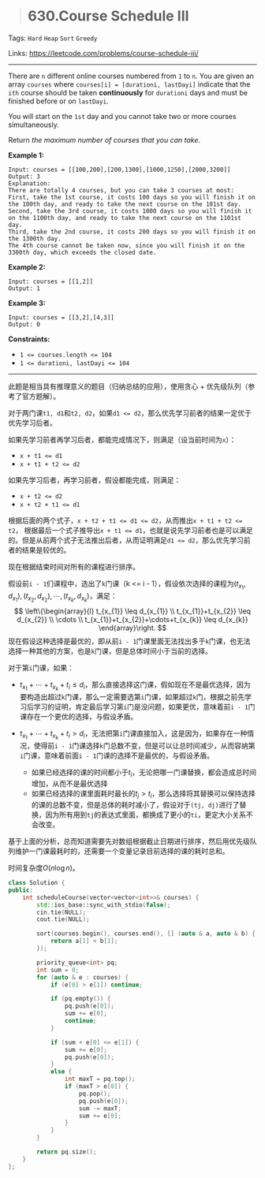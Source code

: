 > # 630.Course Schedule III

Tags: `Hard` `Heap` `Sort` `Greedy`

Links: https://leetcode.com/problems/course-schedule-iii/

-----

There are `n` different online courses numbered from `1` to `n`. You are given an array `courses` where `courses[i] = [durationi, lastDayi]` indicate that the `ith` course should be taken **continuously** for `durationi` days and must be finished before or on `lastDayi`.

You will start on the `1st` day and you cannot take two or more courses simultaneously.

Return *the maximum number of courses that you can take*.

**Example 1:**

```
Input: courses = [[100,200],[200,1300],[1000,1250],[2000,3200]]
Output: 3
Explanation: 
There are totally 4 courses, but you can take 3 courses at most:
First, take the 1st course, it costs 100 days so you will finish it on the 100th day, and ready to take the next course on the 101st day.
Second, take the 3rd course, it costs 1000 days so you will finish it on the 1100th day, and ready to take the next course on the 1101st day. 
Third, take the 2nd course, it costs 200 days so you will finish it on the 1300th day. 
The 4th course cannot be taken now, since you will finish it on the 3300th day, which exceeds the closed date.
```

**Example 2:**

```
Input: courses = [[1,2]]
Output: 1
```

**Example 3:**

```
Input: courses = [[3,2],[4,3]]
Output: 0
```

**Constraints:**

- `1 <= courses.length <= 104`
- `1 <= durationi, lastDayi <= 104`

--------

此题是相当具有推理意义的题目（归纳总结的应用），使用贪心 + 优先级队列（参考了官方题解）。

对于两门课`t1, d1`和`t2, d2`，如果`d1 <= d2`，那么优先学习前者的结果一定优于优先学习后者。

如果先学习前者再学习后者，都能完成情况下，则满足（设当前时间为`x`）：

* `x + t1 <= d1`
* `x + t1 + t2 <= d2`

如果先学习后者，再学习前者，假设都能完成，则满足：

* `x + t2 <= d2`
* `x + t2 + t1 <= d1`

根据后面的两个式子，`x + t2 + t1 <= d1 <= d2`，从而推出`x + t1 + t2 <= t2`， 根据最后一个式子推导出`x + t1 <= d1`，也就是说先学习前者也是可以满足的。但是从前两个式子无法推出后者，从而证明满足`d1 <= d2`，那么优先学习前者的结果是较优的。

现在根据结束时间对所有的课程进行排序。

假设前`i - 1`们课程中，选出了`k`门课（k <= i - 1），假设依次选择的课程为$\left(t_{x_{1}}, d_{x_{1}}\right),\left(t_{x_{2}}, d_{x_{2}}\right), \cdots,\left(t_{x_{k}}, d_{x_{k}}\right)$，满足：
$$
\left\{\begin{array}{l}
t_{x_{1}} \leq d_{x_{1}} \\
t_{x_{1}}+t_{x_{2}} \leq d_{x_{2}} \\
\cdots \\
t_{x_{1}}+t_{x_{2}}+\cdots+t_{x_{k}} \leq d_{x_{k}}
\end{array}\right.
$$
现在假设这种选择是最优的，即从前`i - 1`门课里面无法找出多于`k`门课，也无法选择一种其他的方案，也是`k`门课，但是总体时间小于当前的选择。

对于第`i`门课，如果：

* $t_{x_1} + \cdots + t_{x_k} + t_i \leq d_i$，那么直接选择这门课，假如现在不是最优选择，因为要构造出超过`k`门课，那么一定需要选第`i`门课，如果超过`k`门，根据之前先学习后学习的证明，肯定最后学习第`i`门是没问题，如果更优，意味着前`i - 1`门课存在一个更优的选择，与假设矛盾。

* $t_{x_1} + \cdots + t_{x_k} + t_i > d_i$，无法把第`i`门课直接加入，这是因为，如果存在一种情况，使得前`i - 1`门课选择`k`门总数不变，但是可以让总时间减少，从而容纳第`i`门课，意味着前面`i - 1`门课的选择不是最优的，与假设矛盾。
  * 如果已经选择的课的时间都小于$t_i$，无论把哪一门课替换，都会造成总时间增加，从而不是最优选择
  * 如果已经选择的课里面耗时最长的$t_j > t_i$，那么选择将其替换可以保持选择的课的总数不变，但是总体的耗时减小了，假设对于`(tj, dj)`进行了替换，因为所有用到`tj`的表达式里面，都换成了更小的`ti`，更定大小关系不会改变。

基于上面的分析，总而知道需要先对数组根据截止日期进行排序，然后用优先级队列维护一门课最耗时的，还需要一个变量记录目前选择的课的耗时总和。

时间复杂度$O(n \log{n})$。

```c++
class Solution {
public:
    int scheduleCourse(vector<vector<int>>& courses) {
    	std::ios_base::sync_with_stdio(false);
    	cin.tie(NULL);
    	cout.tie(NULL);

    	sort(courses.begin(), courses.end(), [] (auto & a, auto & b) {
    		return a[1] < b[1];
    	});

    	priority_queue<int> pq;
    	int sum = 0;
    	for (auto & e : courses) {
            if (e[0] > e[1]) continue;

    		if (pq.empty()) {
    			pq.push(e[0]);
    			sum += e[0];
    			continue;
    		}

    		if (sum + e[0] <= e[1]) {
    			sum += e[0];
    			pq.push(e[0]);
    		}
    		else {
    			int maxT = pq.top();
    			if (maxT > e[0]) {
    				pq.pop();
    				pq.push(e[0]);
    				sum -= maxT;
    				sum += e[0];
    			}
    		}
    	}

    	return pq.size();
    }
};
```























